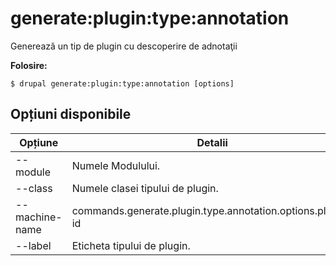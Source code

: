 # generate:plugin:type:annotation
Generează un tip de plugin cu descoperire de adnotaţii

**Folosire:**
```
$ drupal generate:plugin:type:annotation [options]
```

## Opțiuni disponibile
Opțiune | Detalii
-------|-------------
--module | Numele Modulului.
--class | Numele clasei tipului de plugin.
--machine-name | commands.generate.plugin.type.annotation.options.plugin-id
--label | Eticheta tipului de plugin.
